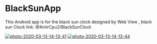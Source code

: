 # BlackSunApp
This Android app is for the black sun clock designed by Web View , black sun Clock link: @AmirCpu2/BlackSunClock

<a href="https://ibb.co/ZSB20n8"><img src="https://i.ibb.co/jzyJScM/photo-2020-03-13-14-13-41.jpg" alt="photo-2020-03-13-14-13-41" border="0"></a>
<a href="https://ibb.co/6s1mjs2"><img src="https://i.ibb.co/vzQH0zb/photo-2020-03-13-14-13-44.jpg" alt="photo-2020-03-13-14-13-44" border="0"></a>
